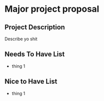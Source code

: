 # Major project proposal

## Project Description

Describe yo shit

## Needs To Have List

- thing 1

## Nice to Have List

- thing 1
